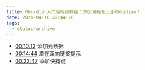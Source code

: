 ```yaml
---
title: Obsidian入门保姆级教程：20分钟轻松上手Obsidian！
date: 2024-04-16 22:44:26
tags:
  - status/archive
---
```


- [00:10:12](https://www.bilibili.com/video/BV1Xi4y1h76C/?t=612.033939#t=10:12.03) 添加元数据 
- [00:14:44](https://www.bilibili.com/video/BV1Xi4y1h76C/?t=884.344484#t=14:44.34) 潜在双向链接提示
- [00:22:47](https://www.bilibili.com/video/BV1Xi4y1h76C/?t=1367.952271#t=22:47.95) 添加快捷键
